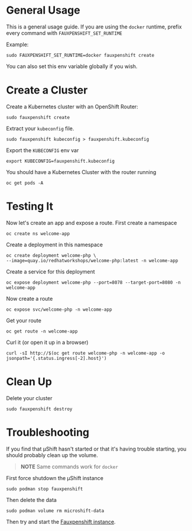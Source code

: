 # General Usage

This is a general usage guide. If you are using the `docker` runtime, prefix every command with `FAUXPENSHIFT_SET_RUNTIME` 

Example:

```shell
sudo FAUXPENSHIFT_SET_RUNTIME=docker fauxpenshift create
```

You can also set this env variable globally if you wish.

# Create a Cluster

Create a Kubernetes cluster with an OpenShift Router:

```shell
sudo fauxpenshift create
```

Extract your `kubeconfig` file.

```shell
sudo fauxpenshift kubeconfig > fauxpenshift.kubeconfig
```

Export the `KUBECONFIG` env var

```shell
export KUBECONFIG=fauxpenshift.kubeconfig
```

You should have a Kubernetes Cluster with the router running

```shell
oc get pods -A
```

# Testing It

Now let's create an app and expose a route. First create a namespace

```shell
oc create ns welcome-app
```

Create a deployment in this namespace

```shell
oc create deployment welcome-php \
--image=quay.io/redhatworkshops/welcome-php:latest -n welcome-app
```

Create a service for this deployment

```shell
oc expose deployment welcome-php --port=8078 --target-port=8080 -n welcome-app
```

Now create a route

```shell
oc expose svc/welcome-php -n welcome-app
```

Get your route

```shell
oc get route -n welcome-app
```

Curl it (or open it up in a browser)

```shell
curl -sI http://$(oc get route welcome-php -n welcome-app -o jsonpath='{.status.ingress[-2].host}')
```

# Clean Up

Delete your cluster

```shell
sudo fauxpenshift destroy
```

# Troubleshooting

If you find that µShift hasn't started or that it's having trouble starting, you should probably clean up the volume.

> **NOTE** Same commands work for `docker`

First force shutdown the µShift instance

```shell
sudo podman stop fauxpenshift
```

Then delete the data

```shell
sudo podman volume rm microshift-data
```

Then try and start the [Fauxpenshift instance](#general-usage).